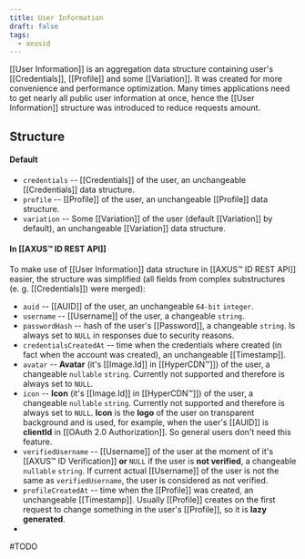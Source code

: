 ```yaml
---
title: User Information
draft: false
tags:
  - axusid
---
```

[[User Information]] is an aggregation data structure containing user's [[Credentials]], [[Profile]] and some [[Variation]]. It was created for more convenience and performance optimization. Many times applications need to get nearly all public user information at once, hence the [[User Information]] structure was introduced to reduce requests amount.
## Structure
#### Default
- `credentials` -- [[Credentials]] of the user, an unchangeable [[Credentials]] data structure.
- `profile` -- [[Profile]] of the user, an unchangeable [[Profile]] data structure.
- `variation` -- Some [[Variation]] of the user (default [[Variation]] by default), an unchangeable [[Variation]] data structure.
#### In [[AXUS™ ID REST API]]
To make use of [[User Information]] data structure in [[AXUS™ ID REST API]] easier, the structure was simplified (all fields from complex substructures (e. g. [[Credentials]]) were merged):
- `auid` -- [[AUID]] of the user, an unchangeable `64-bit` `integer`.
- `username` -- [[Username]] of the user, a changeable `string`.
- `passwordHash` -- hash of the user's [[Password]], a changeable `string`. Is always set to `NULL` in responses due to security reasons.
- `credentialsCreatedAt` -- time when the credentials where created (in fact when the account was  created), an unchangeable [[Timestamp]].
- `avatar` -- **Avatar** (it's [[Image.Id]] in [[HyperCDN™]]) of the user, a changeable `nullable` `string`. Currently not supported and therefore is always set to `NULL`.
- `icon` -- **Icon** (it's [[Image.Id]] in [[HyperCDN™]]) of the user, a changeable `nullable` `string`. Currently not supported and therefore is always set to `NULL`. **Icon** is the **logo** of the user on transparent background and is used, for example, when the user's [[AUID]] is **clientId** in [[OAuth 2.0 Authorization]]. So general users don't need this feature.
- `verifiedUsername` -- [[Username]] of the user at the moment of it's [[AXUS™ ID Verification]] **or** `NULL` if the user is **not verified**, a changeable `nullable` `string`. If current actual [[Username]] of the user is not the same as `verifiedUsername`, the user is considered as not verified.
- `profileCreatedAt` -- time when the [[Profile]] was created, an unchangeable [[Timestamp]]. Usually [[Profile]] creates on the first request to change something in the user's [[Profile]], so it is **lazy generated**.
- 
#TODO